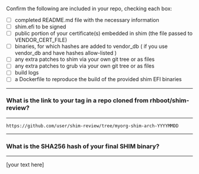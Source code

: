 Confirm the following are included in your repo, checking each box:

 - [ ] completed README.md file with the necessary information
 - [ ] shim.efi to be signed
 - [ ] public portion of your certificate(s) embedded in shim (the file passed to VENDOR_CERT_FILE)
 - [ ] binaries, for which hashes are added to vendor_db ( if you use vendor_db and have hashes allow-listed )
 - [ ] any extra patches to shim via your own git tree or as files
 - [ ] any extra patches to grub via your own git tree or as files
 - [ ] build logs
 - [ ] a Dockerfile to reproduce the build of the provided shim EFI binaries

-------------------------------------------------------------------------------
### What is the link to your tag in a repo cloned from rhboot/shim-review?
-------------------------------------------------------------------------------
`https://github.com/user/shim-review/tree/myorg-shim-arch-YYYYMMDD`

-------------------------------------------------------------------------------
### What is the SHA256 hash of your final SHIM binary?
-------------------------------------------------------------------------------
[your text here]
